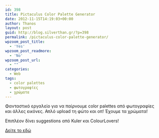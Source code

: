 ```yaml
---
id: 398
title: Pictaculus Color Palette Generator
date: 2012-11-15T14:19:03+00:00
author: Thanos
layout: post
guid: http://blog.silverthan.gr/?p=398
permalink: /pictaculus-color-palette-generator/
wpzoom_post_title:
  - 'Yes'
wpzoom_post_readmore:
  - 'No'
wpzoom_post_url:
  - ""
categories:
  - Web
tags:
  - color palettes
  - φωτογραφίες
  - χρώματα
---
```

Φανταστικό εργαλείο για να παίρνουμε color palettes από φωτογραφίες και άλλες εικόνες. Απλό upload τη φώτο και οπ! Έχουμε τα χρώματα!

Επιπλέον δίνει suggestions από Kuler και ColourLovers!

[Δείτε το εδώ](http://www.pictaculous.com/ "http://www.pictaculous.com/")
